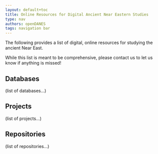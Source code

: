 ```yaml
---
layout: default+toc
title: Online Resources for Digital Ancient Near Eastern Studies
type: nav
authors: openDANES
tags: navigation bar
---
```


The following provides a list of digital, online resources for studying the ancient Near East.

While this list is meant to be comprehensive, please contact us to let us know if anything is missed!

## Databases

(list of databases...)

## Projects

(list of projects...)

## Repositories

(list of repositories...)